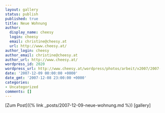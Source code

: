 ```yaml
---
layout: gallery
status: publish
published: true
title: Neue Wohnung
author:
  display_name: cheesy
  login: cheesy
  email: christine@cheesy.at
  url: http://www.cheesy.at/
author_login: cheesy
author_email: christine@cheesy.at
author_url: http://www.cheesy.at/
wordpress_id: 2020
wordpress_url: http://www.cheesy.at/wordpress/photos/arbeit/x2007/2007-12-09/
date: '2007-12-09 00:00:00 +0000'
date_gmt: '2007-12-08 23:00:00 +0000'
categories:
- Uncategorized
comments: []
---
```


[Zum Post]({% link _posts/2007-12-09-neue-wohnung.md %})
[gallery]<!--:-->
